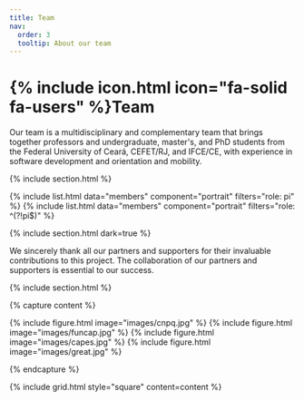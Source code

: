 ```yaml
---
title: Team
nav:
  order: 3
  tooltip: About our team
---
```


# {% include icon.html icon="fa-solid fa-users" %}Team

Our team is a multidisciplinary and complementary team that brings together professors and undergraduate, master's, and PhD students from the Federal University of Ceará, CEFET/RJ, and IFCE/CE, with experience in software development and orientation and mobility.

{% include section.html %}

{% include list.html data="members" component="portrait" filters="role: pi" %}
{% include list.html data="members" component="portrait" filters="role: ^(?!pi$)" %}

{% include section.html dark=true %}

We sincerely thank all our partners and supporters for their invaluable contributions to this project. The collaboration of our partners and supporters is essential to our success.

{% include section.html %}

{% capture content %}

{% include figure.html image="images/cnpq.jpg" %}
{% include figure.html image="images/funcap.jpg" %}
{% include figure.html image="images/capes.jpg" %}
{% include figure.html image="images/great.jpg" %}

{% endcapture %}

{% include grid.html style="square" content=content %}
